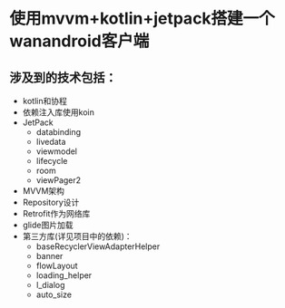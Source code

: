 # 使用mvvm+kotlin+jetpack搭建一个wanandroid客户端

## 涉及到的技术包括：
  * kotlin和协程
  * 依赖注入库使用koin
  * JetPack
    * databinding
    * livedata
    * viewmodel
    * lifecycle
    * room
    * viewPager2
  * MVVM架构
  * Repository设计
  * Retrofit作为网络库
  * glide图片加载
  * 第三方库(详见项目中的依赖)：
    * baseRecyclerViewAdapterHelper
    * banner
    * flowLayout
    * loading_helper
    * l_dialog
    * auto_size
  

